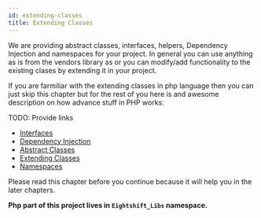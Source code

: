 ```yaml
---
id: extending-classes
title: Extending Classes
---
```


We are providing abstract classes, interfaces, helpers, Dependency Injection and namespaces for your project. In general you can use anything as is from the vendors library as or you can modify/add functionality to the existing clases by extending it in your project.

If you are farmiliar with the extending classes in php language then you can just skip this chapter but for the rest of you here is and awesome description on how advance stuff in PHP works:

TODO: Provide links
* [Interfaces]()
* [Dependency Injection]()
* [Abstract Classes]()
* [Extending Classes]()
* [Namespaces]()

Please read this chapter before you continue because it will help you in the later chapters.

**Php part of this project lives in `Eightshift_Libs` namespace.**
